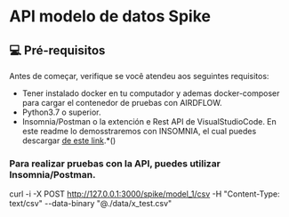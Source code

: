# API modelo de datos Spike


## 💻 Pré-requisitos

Antes de começar, verifique se você atendeu aos seguintes requisitos:

* Tener instalado docker en tu computador y ademas docker-composer para cargar el contenedor de pruebas con AIRDFLOW.
* Python3.7 o superior.
* Insomnia/Postman o la extención e Rest API de VisualStudioCode. En este readme lo demosstraremos con INSOMNIA, el cual puedes descargar 
[de este link](https://insomnia.rest/download).*()


### Para realizar pruebas con la API, puedes utilizar Insomnia/Postman. 






curl -i -X POST  http://127.0.0.1:3000/spike/model_1/csv  -H "Content-Type: text/csv" --data-binary "@./data/x_test.csv"



